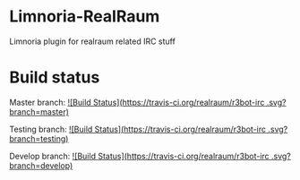 # Limnoria-RealRaum

Limnoria plugin for realraum related IRC stuff

# Build status

Master branch:   [![Build Status](https://travis-ci.org/realraum/r3bot-irc
.svg?branch=master)](https://travis-ci.org/realraum/Limnoria-RealRaum)

Testing branch:  [![Build Status](https://travis-ci.org/realraum/r3bot-irc
.svg?branch=testing)](https://travis-ci.org/realraum/Limnoria-RealRaum)

Develop branch:  [![Build Status](https://travis-ci.org/realraum/r3bot-irc
.svg?branch=develop)](https://travis-ci.org/realraum/Limnoria-RealRaum)
